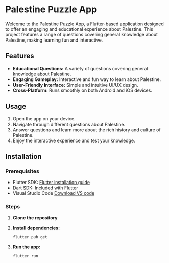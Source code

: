 # Palestine Puzzle App

Welcome to the Palestine Puzzle App, a Flutter-based application designed to offer an engaging and educational experience about Palestine. This project features a range of questions covering general knowledge about Palestine, making learning fun and interactive.

## Features
- **Educational Questions:** A variety of questions covering general knowledge about Palestine.
- **Engaging Gameplay:** Interactive and fun way to learn about Palestine.
- **User-Friendly Interface:** Simple and intuitive UI/UX design.
- **Cross-Platform:** Runs smoothly on both Android and iOS devices.

## Usage
1. Open the app on your device.
2. Navigate through different questions about Palestine.
3. Answer questions and learn more about the rich history and culture of Palestine.
4. Enjoy the interactive experience and test your knowledge.

## Installation

### Prerequisites
- Flutter SDK: [Flutter installation guide](https://flutter.dev/docs/get-started/install)
- Dart SDK: Included with Flutter
- Visual Studio Code [Download VS code](https://code.visualstudio.com/)

### Steps
1. **Clone the repository**

2. **Install dependencies:**
    ```bash
    flutter pub get
    ```
3. **Run the app:**
    ```bash
    flutter run
    ```
